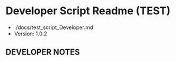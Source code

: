 # Developer Script Readme (TEST)

- ./docs/test_script_Developer.md
- Version: 1.0.2

## DEVELOPER NOTES
